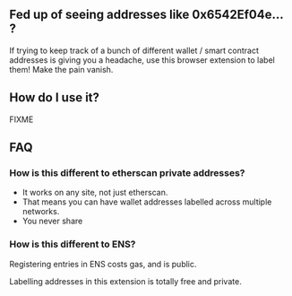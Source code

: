 ## Fed up of seeing addresses like 0x6542Ef04e... ?

If trying to keep track of a bunch of different wallet / smart
contract addresses is giving you a headache, use this browser
extension to label them!  Make the pain vanish.

## How do I use it?

FIXME

## FAQ

### How is this different to etherscan private addresses?

- It works on any site, not just etherscan.
- That means you can have wallet addresses labelled across
  multiple networks.
- You never share

### How is this different to ENS?

Registering entries in ENS costs gas, and is public.

Labelling addresses in this extension is totally free and private.
